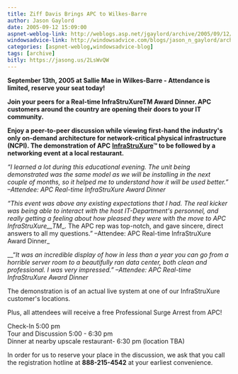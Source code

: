 ```yaml
---
title: Ziff Davis Brings APC to Wilkes-Barre
author: Jason Gaylord
date: 2005-09-12 15:09:00
aspnet-weblog-link: http://weblogs.asp.net/jgaylord/archive/2005/09/12/424921.aspx
windowsadvice-link: http://windowsadvice.com/blogs/jason_n_gaylord/archive/2005/09/12/ZiffDavis-APC-WilkesBarre-2005.aspx
categories: [aspnet-weblog,windowsadvice-blog]
tags: [archive]
bitly: https://jasong.us/2LsWvQW
---
```


**September 13th, 2005 at Sallie Mae in Wilkes-Barre - Attendance is limited, reserve your seat today!**  
  
**Join your peers for a Real-time InfraStruXureTM Award Dinner. APC customers around the country are opening their doors to your IT community.**  
  
**Enjoy a peer-to-peer discussion while viewing first-hand the industry's only on-demand architecture for network-critical physical infrastructure (NCPI). The demonstration of APC** [**InfraStruXure**](http://www.apcc.com/products/infrastruxure/index.cfm)**™ to be followed by a networking event at a local restaurant.**  
  
_“I learned a lot during this educational evening. The unit being demonstrated was the same model as we will be installing in the next couple of months, so it helped me to understand how it will be used better.” –Attendee: APC Real-time InfraStruXure Award Dinner_  
  
_“This event was above any existing expectations that I had. The real kicker was being able to interact with the host IT-Department's personnel, and really getting a feeling about how pleased they were with the move to APC InfraStruXure__TM__. The APC rep was top-notch, and gave sincere, direct answers to all my questions.” –Attendee: APC Real-time InfraStruXure Award Dinner_  
  
__“_It was an incredible display of how in less than a year you can go from a horrible server room to a beautifully ran data center, both clean and professional. I was very impressed.” –Attendee: APC Real-time InfraStruXure Award Dinner_  
  
The demonstration is of an actual live system at one of our InfraStruXure customer's locations.  
  
Plus, all attendees will receive a free Professional Surge Arrest from APC!  
  
Check-In 5:00 pm  
Tour and Discussion 5:00 - 6:30 pm  
Dinner at nearby upscale restaurant- 6:30 pm (location TBA)  
  
In order for us to reserve your place in the discussion, we ask that you call the registration hotline at **888-215-4542** at your earliest convenience.